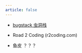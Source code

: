 ```yaml
---
article: false
---
```

- [bugstack 虫洞栈](https://bugstack.cn/)
- Road 2 Coding (r2coding.com)
- 鱼皮 ？？？

  <MyComponent />

<script setup lang="ts">
import MyComponent from "@MyComponent";

</script>

